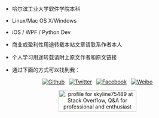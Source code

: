 * 哈尔滨工业大学软件学院本科

* Linux/Mac OS X/Windows

* iOS / WPF / Python Dev

* 商业或盈利性用途转载本站文章请联系作者本人

* 个人学习用途转载请附上原文作者和原文链接

* 通过下面的方式可以找到我：

<p><center>
<a href="https://github.com/skyline75489"><img src="../img/about/blacktocat-32.png" alt="Github"></a> &nbsp;
<a href="https://twitter.com/ChesterLiu2"><img src="../img/about/bird_blue_32_0.png" alt="Twitter"></a> &nbsp;
<a href="https://www.facebook.com/chester.liu.31"><img src="../img/about/FB_29.png" alt="Facebook"></a> &nbsp;
<a href="http://weibo.com/ljk321"><img src="../img/about/Weibo_32x32.png" alt="Weibo"></a></p>

<p>
<a href="http://stackoverflow.com/users/3562486/skyline75489">
<img src="http://stackoverflow.com/users/flair/3562486.png?theme=clean" width="208" height="58" alt="profile for skyline75489 at Stack Overflow, Q&amp;A for professional and enthusiast programmers" title="profile for skyline75489 at Stack Overflow, Q&amp;A for professional and enthusiast programmers">
</a>
</p>

<p></center></p>

